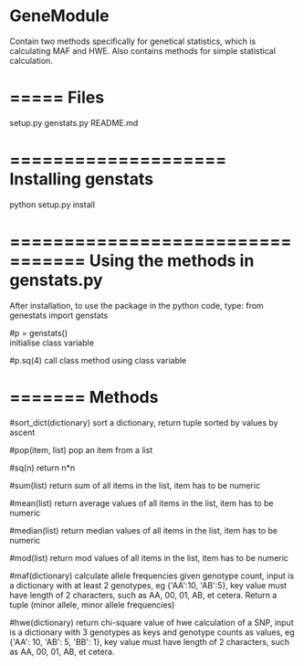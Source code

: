 GeneModule
==========
Contain two methods specifically for genetical statistics, which is calculating MAF and HWE. Also contains methods for simple statistical calculation.

=====
Files
=====
setup.py
genstats.py
README.md

====================
Installing genstats
====================
python setup.py install

=================================
Using the methods in genstats.py
=================================
After installation, to use the package in the python code, type:
from genestats import genstats

#p = genstats()  
initialise class variable

#p.sq(4)
call class method using class variable  

=======
Methods
=======
#sort_dict(dictionary) 
sort a dictionary, return tuple sorted by values by ascent

#pop(item, list)
pop an item from a list

#sq(n)
return n*n

#sum(list)
return sum of all items in the list, item has to be numeric

#mean(list)
return average values of all items in the list, item has to be numeric

#median(list)
return median values of all items in the list, item has to be numeric

#mod(list)
return mod values of all items in the list, item has to be numeric

#maf(dictionary)
calculate allele frequencies given genotype count, input is a dictionary with at least 2 genotypes, eg {'AA':10, 'AB':5}, key value must have length of 2 characters, such as AA, 00, 01, AB, et cetera. Return a tuple (minor allele, minor allele frequencies)

#hwe(dictionary)
return chi-square value of hwe calculation of a SNP, input is a dictionary with 3 genotypes as keys and genotype counts as values, eg {'AA': 10, 'AB': 5, 'BB': 1}, key value must have length of 2 characters, such as AA, 00, 01, AB, et cetera.


